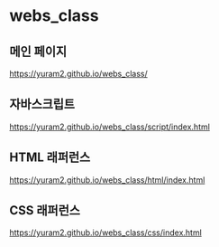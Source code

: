 # webs_class

## 메인 페이지
https://yuram2.github.io/webs_class/

## 자바스크립트
https://yuram2.github.io/webs_class/script/index.html

## HTML 래퍼런스 
https://yuram2.github.io/webs_class/html/index.html

## CSS 래퍼런스
https://yuram2.github.io/webs_class/css/index.html
